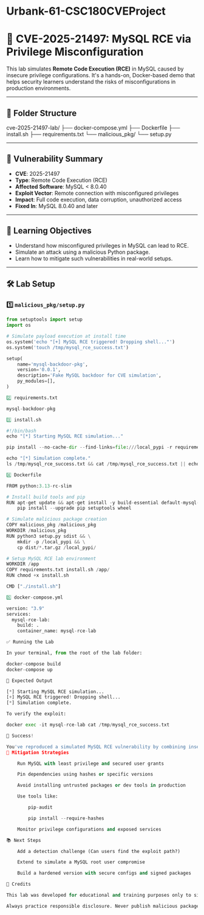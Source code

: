 # Urbank-61-CSC180CVEProject
# 🚨 CVE-2025-21497: MySQL RCE via Privilege Misconfiguration

This lab simulates **Remote Code Execution (RCE)** in MySQL caused by insecure privilege configurations. It's a hands-on, Docker-based demo that helps security learners understand the risks of misconfigurations in production environments.

---

## 📂 Folder Structure

cve-2025-21497-lab/ ├── docker-compose.yml ├── Dockerfile ├── install.sh ├── requirements.txt └── malicious_pkg/ └── setup.py


---

## 🧪 Vulnerability Summary

- **CVE**: 2025-21497  
- **Type**: Remote Code Execution (RCE)  
- **Affected Software**: MySQL < 8.0.40  
- **Exploit Vector**: Remote connection with misconfigured privileges  
- **Impact**: Full code execution, data corruption, unauthorized access  
- **Fixed In**: MySQL 8.0.40 and later  

---

## 🎯 Learning Objectives

- Understand how misconfigured privileges in MySQL can lead to RCE.
- Simulate an attack using a malicious Python package.
- Learn how to mitigate such vulnerabilities in real-world setups.

---

## 🛠️ Lab Setup

### 1️⃣ `malicious_pkg/setup.py`

```python
from setuptools import setup
import os

# Simulate payload execution at install time
os.system('echo "[+] MySQL RCE triggered! Dropping shell..."')
os.system('touch /tmp/mysql_rce_success.txt')

setup(
    name='mysql-backdoor-pkg',
    version='0.0.1',
    description='Fake MySQL backdoor for CVE simulation',
    py_modules=[],
)

2️⃣ requirements.txt

mysql-backdoor-pkg

3️⃣ install.sh

#!/bin/bash
echo "[*] Starting MySQL RCE simulation..."

pip install --no-cache-dir --find-links=file:///local_pypi -r requirements.txt

echo "[*] Simulation complete."
ls /tmp/mysql_rce_success.txt && cat /tmp/mysql_rce_success.txt || echo "[!] Exploit file not found."

4️⃣ Dockerfile

FROM python:3.13-rc-slim

# Install build tools and pip
RUN apt-get update && apt-get install -y build-essential default-mysql-server && \
    pip install --upgrade pip setuptools wheel

# Simulate malicious package creation
COPY malicious_pkg /malicious_pkg
WORKDIR /malicious_pkg
RUN python3 setup.py sdist && \
    mkdir -p /local_pypi && \
    cp dist/*.tar.gz /local_pypi/

# Setup MySQL RCE lab environment
WORKDIR /app
COPY requirements.txt install.sh /app/
RUN chmod +x install.sh

CMD ["./install.sh"]

5️⃣ docker-compose.yml

version: "3.9"
services:
  mysql-rce-lab:
    build: .
    container_name: mysql-rce-lab

✅ Running the Lab

In your terminal, from the root of the lab folder:

docker-compose build
docker-compose up

🧾 Expected Output

[*] Starting MySQL RCE simulation...
[+] MySQL RCE triggered! Dropping shell...
[*] Simulation complete.

To verify the exploit:

docker exec -it mysql-rce-lab cat /tmp/mysql_rce_success.txt

🎉 Success!

You've reproduced a simulated MySQL RCE vulnerability by combining insecure server config and malicious dependencies.
🔐 Mitigation Strategies

    Run MySQL with least privilege and secured user grants

    Pin dependencies using hashes or specific versions

    Avoid installing untrusted packages or dev tools in production

    Use tools like:

        pip-audit

        pip install --require-hashes

    Monitor privilege configurations and exposed services

📚 Next Steps

    Add a detection challenge (Can users find the exploit path?)

    Extend to simulate a MySQL root user compromise

    Build a hardened version with secure configs and signed packages

🙏 Credits

This lab was developed for educational and training purposes only to simulate CVE-2025-21497.

Always practice responsible disclosure. Never publish malicious packages to public repositories or deploy insecure configurations in production environments.


